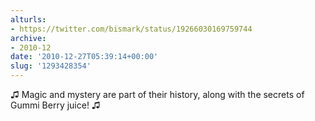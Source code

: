 ```yaml
---
alturls:
- https://twitter.com/bismark/status/19266030169759744
archive:
- 2010-12
date: '2010-12-27T05:39:14+00:00'
slug: '1293428354'
---
```


♫ Magic and mystery are part of their history, along with the secrets of Gummi Berry juice! ♫

